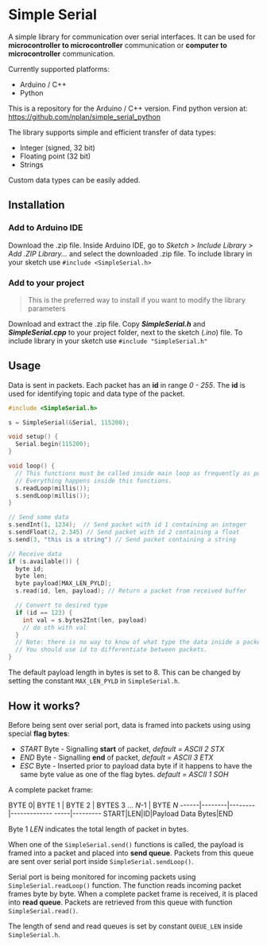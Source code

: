 # Simple Serial

A simple library for communication over serial interfaces.
It can be used for **microcontroller to microcontroller** communication  or
**computer to microcontroller** communication.

Currently supported platforms:
* Arduino / C++
* Python

This is a repository for the Arduino / C++ version. Find python version at:
https://github.com/nplan/simple_serial_python

The library supports simple and efficient transfer of data types:
* Integer (signed, 32 bit)
* Floating point (32 bit)
* Strings

Custom data types can be easily added.

## Installation

### Add to Arduino IDE
Download the .zip file. Inside Arduino IDE, go to _Sketch > Include Library > Add .ZIP Library..._ and select the downloaded .zip file.
To include library in your sketch use `#include <SimpleSerial.h>`

### Add to your project
>This is the preferred way to install if you want to modify the library parameters

Download and extract the .zip file. Copy ***SimpleSerial.h*** and ***SimpleSerial.cpp*** to your project folder, next to the sketch (*.ino*) file.
To include library in your sketch use `#include "SimpleSerial.h"`

## Usage

Data is sent in packets. Each packet has an **id** in range *0 - 255*. The **id**
is used for identifying topic and data type of the packet.

```c++
#include <SimpleSerial.h>

s = SimpleSerial(&Serial, 115200);

void setup() {
  Serial.begin(115200);
}

void loop() {
  // This functions must be called inside main loop as frequently as possible.
  // Everything happens inside this functions.
  s.readLoop(millis());
  s.sendLoop(millis());
}

// Send some data
s.sendInt(1, 1234);  // Send packet with id 1 containing an integer
s.sendFloat(2, 2.345) // Send packet with id 2 containing a float
s.send(3, "this is a string") // Send packet containing a string

// Receive data
if (s.available()) {
  byte id;
  byte len;
  byte payload[MAX_LEN_PYLD];
  s.read(id, len, payload); // Return a packet from received buffer

  // Convert to desired type
  if (id == 123) {
    int val = s.bytes2Int(len, payload)
    // do sth with val
  }
  // Note: there is no way to know of what type the data inside a packet is.
  // You should use id to differentiate between packets.
}
```

The default payload length in bytes is set to 8. This can be changed by setting the constant ```MAX_LEN_PYLD``` in ```SimpleSerial.h```.

## How it works?
Before being sent over serial port, data is framed into packets using using special **flag bytes**:
* *START* Byte - Signalling **start** of packet, *default = ASCII 2 STX*
* *END* Byte - Signalling **end** of packet, *default = ASCII 3 ETX*
* *ESC* Byte - Inserted prior to payload data byte if it happens to have the same byte value as one of the flag bytes. *default = ASCII 1 SOH*

A complete packet frame:

BYTE 0| BYTE 1 | BYTE 2 | BYTES 3 ... *N*-1 | BYTE *N*
------|--------|--------|------------- -----|---------
START|LEN|ID|Payload Data Bytes|END

Byte 1 *LEN* indicates the total length of packet in bytes.

When one of the ```SimpleSerial.send()``` functions is called, the payload is framed into a packet and placed into **send queue**. Packets from this queue are sent over serial port inside ```SimpleSerial.sendLoop()```.

Serial port is being monitored for incoming packets using ```SimpleSerial.readLoop()``` function. The function reads incoming packet frames byte by byte. When a complete packet frame is received, it is placed into **read queue**. Packets are retrieved from this queue with function ```SimpleSerial.read()```.

The length of send and read queues is set by constant ```QUEUE_LEN``` inside ```SimpleSerial.h```.
